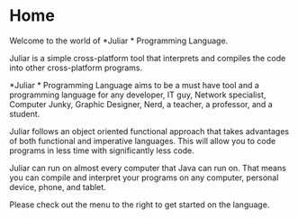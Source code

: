 # Home


Welcome to the world of \*Juliar \* Programming Language.


Juliar is a simple cross-platform tool that interprets and compiles the code into other cross-platform programs.

\*Juliar \* Programming Language aims to be a must have tool and a programming language for any developer, IT guy, Network specialist, Computer Junky, Graphic Designer, Nerd, a teacher, a professor, and a student.

Juliar follows an object oriented functional approach that takes advantages of both functional and imperative languages. This will allow you to code programs in less time with significantly less code.

Juliar can run on almost every computer that Java can run on. That means you can compile and interpret your programs on any computer, personal device, phone, and tablet.

Please check out the menu to the right to get started on the language.